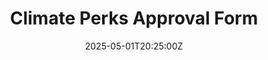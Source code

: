 ---
title: Climate Perks Approval Form
linkTitle: Climate Perks Approval Form
date: '2025-05-01T20:25:00Z'
weight: 1
description: Form for requesting journey days off requires details such as name, email,
  travel itinerary, and evidence of sustainable travel. Consent is needed to forward
  journey details to Climate Perks for approval.
draft: false
ref: climate-perks-approval-form
---